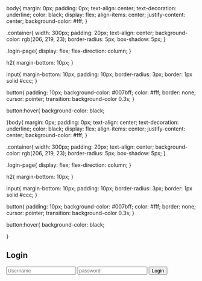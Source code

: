 <!DOCTYPE html>
<html lang="en">
<head>
    <meta charset="UTF-8">
    <meta name="viewport" content="width=device-width, initial-scale=1.0">
    <link rel=stylesheet href="style.css">
    <title>Document</title>
  body{
    margin: 0px;
    padding: 0px;
    text-align: center;
    text-decoration: underline;
    color: black;
    display: flex;
    align-items: center;
    justify-content: center;
    background-color: #fff;
}

.container{
    width: 300px;
    padding: 20px;
    text-align: center;
    background-color: rgb(206, 219, 23);
    border-radius: 5px;
    box-shadow: 5px;
}

.login-page{
    display: flex;
    flex-direction: column;
}

h2{
    margin-bottom: 10px;
}

input{
    margin-bottom: 10px;
    padding: 10px;
    border-radius: 3px;
    border: 1px solid #ccc;
}

button{
    padding: 10px;
    background-color: #007bff;
    color: #fff;
    border: none;
    cursor: pointer;
    transition: background-color 0.3s;
}

button:hover{
    background-color: black;

}body{
    margin: 0px;
    padding: 0px;
    text-align: center;
    text-decoration: underline;
    color: black;
    display: flex;
    align-items: center;
    justify-content: center;
    background-color: #fff;
}

.container{
    width: 300px;
    padding: 20px;
    text-align: center;
    background-color: rgb(206, 219, 23);
    border-radius: 5px;
    box-shadow: 5px;
}

.login-page{
    display: flex;
    flex-direction: column;
}

h2{
    margin-bottom: 10px;
}

input{
    margin-bottom: 10px;
    padding: 10px;
    border-radius: 3px;
    border: 1px solid #ccc;
}

button{
    padding: 10px;
    background-color: #007bff;
    color: #fff;
    border: none;
    cursor: pointer;
    transition: background-color 0.3s;
}

button:hover{
    background-color: black;

}
</head>
<body>
    <div class="container">
        <form class="login-page">
            <h2>Login</h2>
            <input type="text" placeholder="Username">
            <input type="password" placeholder="password">
            <button type="submit">Login</button>
        </form>
    </div>
</body>
</html>

